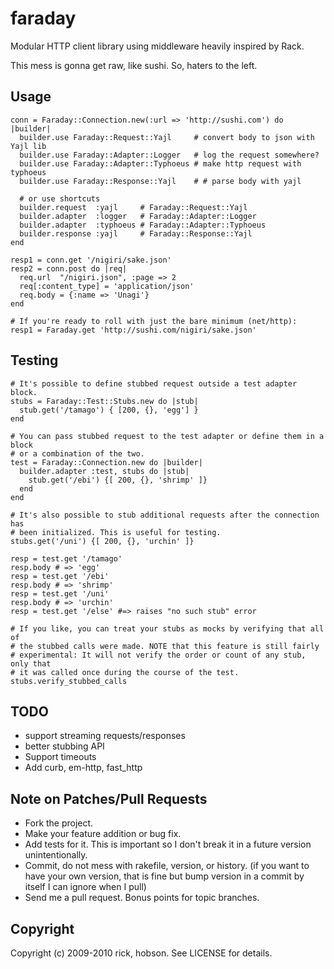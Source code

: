 # faraday

Modular HTTP client library using middleware heavily inspired by Rack.

This mess is gonna get raw, like sushi. So, haters to the left.

## Usage

    conn = Faraday::Connection.new(:url => 'http://sushi.com') do |builder|
      builder.use Faraday::Request::Yajl     # convert body to json with Yajl lib
      builder.use Faraday::Adapter::Logger   # log the request somewhere?
      builder.use Faraday::Adapter::Typhoeus # make http request with typhoeus
      builder.use Faraday::Response::Yajl    # # parse body with yajl

      # or use shortcuts
      builder.request  :yajl     # Faraday::Request::Yajl
      builder.adapter  :logger   # Faraday::Adapter::Logger
      builder.adapter  :typhoeus # Faraday::Adapter::Typhoeus
      builder.response :yajl     # Faraday::Response::Yajl
    end

    resp1 = conn.get '/nigiri/sake.json'
    resp2 = conn.post do |req|
      req.url  "/nigiri.json", :page => 2
      req[:content_type] = 'application/json'
      req.body = {:name => 'Unagi'}
    end

    # If you're ready to roll with just the bare minimum (net/http):
    resp1 = Faraday.get 'http://sushi.com/nigiri/sake.json'

## Testing

    # It's possible to define stubbed request outside a test adapter block.
    stubs = Faraday::Test::Stubs.new do |stub|
      stub.get('/tamago') { [200, {}, 'egg'] }
    end

    # You can pass stubbed request to the test adapter or define them in a block
    # or a combination of the two.
    test = Faraday::Connection.new do |builder|
      builder.adapter :test, stubs do |stub|
        stub.get('/ebi') {[ 200, {}, 'shrimp' ]}
      end
    end

    # It's also possible to stub additional requests after the connection has
    # been initialized. This is useful for testing.
    stubs.get('/uni') {[ 200, {}, 'urchin' ]}

    resp = test.get '/tamago'
    resp.body # => 'egg'
    resp = test.get '/ebi'
    resp.body # => 'shrimp'
    resp = test.get '/uni'
    resp.body # => 'urchin'
    resp = test.get '/else' #=> raises "no such stub" error

    # If you like, you can treat your stubs as mocks by verifying that all of 
    # the stubbed calls were made. NOTE that this feature is still fairly
    # experimental: It will not verify the order or count of any stub, only that
    # it was called once during the course of the test.
    stubs.verify_stubbed_calls

## TODO

* support streaming requests/responses
* better stubbing API
* Support timeouts
* Add curb, em-http, fast_http

## Note on Patches/Pull Requests
 
* Fork the project.
* Make your feature addition or bug fix.
* Add tests for it. This is important so I don't break it in a
  future version unintentionally.
* Commit, do not mess with rakefile, version, or history.
  (if you want to have your own version, that is fine but bump version in a commit by itself I can ignore when I pull)
* Send me a pull request. Bonus points for topic branches.

## Copyright

Copyright (c) 2009-2010 rick, hobson. See LICENSE for details.
